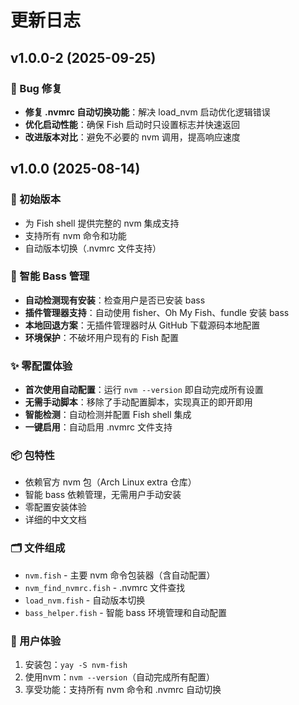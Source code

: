 # 更新日志

## v1.0.0-2 (2025-09-25)

### 🔧 Bug 修复

- **修复 .nvmrc 自动切换功能**：解决 load_nvm 启动优化逻辑错误
- **优化启动性能**：确保 Fish 启动时只设置标志并快速返回
- **改进版本对比**：避免不必要的 nvm 调用，提高响应速度

## v1.0.0 (2025-08-14)

### 🎉 初始版本

- 为 Fish shell 提供完整的 nvm 集成支持
- 支持所有 nvm 命令和功能
- 自动版本切换（.nvmrc 文件支持）

### 🔧 智能 Bass 管理

- **自动检测现有安装**：检查用户是否已安装 bass
- **插件管理器支持**：自动使用 fisher、Oh My Fish、fundle 安装 bass
- **本地回退方案**：无插件管理器时从 GitHub 下载源码本地配置
- **环境保护**：不破坏用户现有的 Fish 配置

### ✨ 零配置体验

- **首次使用自动配置**：运行 `nvm --version` 即自动完成所有设置
- **无需手动脚本**：移除了手动配置脚本，实现真正的即开即用
- **智能检测**：自动检测并配置 Fish shell 集成
- **一键启用**：自动启用 .nvmrc 文件支持

### 📦 包特性

- 依赖官方 nvm 包（Arch Linux extra 仓库）
- 智能 bass 依赖管理，无需用户手动安装
- 零配置安装体验
- 详细的中文文档

### 🗂️ 文件组成

- `nvm.fish` - 主要 nvm 命令包装器（含自动配置）
- `nvm_find_nvmrc.fish` - .nvmrc 文件查找
- `load_nvm.fish` - 自动版本切换
- `bass_helper.fish` - 智能 bass 环境管理和自动配置

### 🚀 用户体验

1. 安装包：`yay -S nvm-fish`
2. 使用nvm：`nvm --version`（自动完成所有配置）
3. 享受功能：支持所有 nvm 命令和 .nvmrc 自动切换